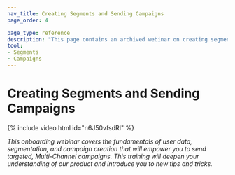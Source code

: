 ```yaml
---
nav_title: Creating Segments and Sending Campaigns
page_order: 4

page_type: reference
description: "This page contains an archived webinar on creating segments and sending targeted multichannel campaigns."
tool: 
- Segments
- Campaigns
---
```


# Creating Segments and Sending Campaigns

{% include video.html id="n6J50vfsdRI" %}

_This onboarding webinar covers the fundamentals of user data, segmentation, and campaign creation that will empower you to send targeted, Multi-Channel campaigns. This training will deepen your understanding of our product and introduce you to new tips and tricks._
